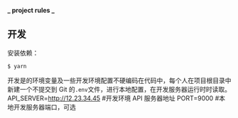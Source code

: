 **_ project rules _**

## 开发

安装依赖：

    $ yarn

开发是的环境变量及一些开发环境配置不硬编码在代码中，每个人在项目根目录中新建一个不提交到 Git 的`.env`文件，进行本地配置，在开发服务器运行时时读取。
API_SERVER=http://12.23.34.45 #开发环境 API 服务器地址
PORT=9000 #本地开发服务器端口，可选
